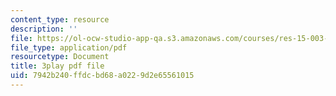 ```yaml
---
content_type: resource
description: ''
file: https://ol-ocw-studio-app-qa.s3.amazonaws.com/courses/res-15-003-shaping-the-future-of-work-15-662x-spring-2016/7942b240ffdcbd68a0229d2e65561015_RKjvoLeojfk.pdf
file_type: application/pdf
resourcetype: Document
title: 3play pdf file
uid: 7942b240-ffdc-bd68-a022-9d2e65561015
---
```


